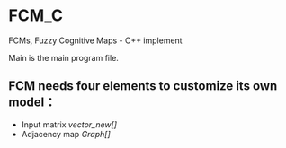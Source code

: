 # FCM_C
FCMs, Fuzzy Cognitive Maps     - C++ implement

Main is the main program file.
## FCM needs four elements to customize its own model：
- Input matrix *vector_new[]*
- Adjacency map *Graph[]*
